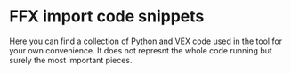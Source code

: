 # FFX import code snippets

Here you can find a collection of Python and VEX code used in the tool for your own convenience.
It does not represnt the whole code running but surely the most important pieces.
